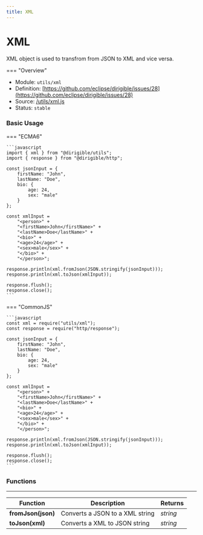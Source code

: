 ```yaml
---
title: XML
---
```


XML
===

XML object is used to transfrom from JSON to XML and vice versa.

=== "Overview"
- Module: `utils/xml`
- Definition: [https://github.com/eclipse/dirigible/issues/28](https://github.com/eclipse/dirigible/issues/28)
- Source: [/utils/xml.js](https://github.com/eclipse/dirigible/blob/master/components/api-utils/src/main/resources/META-INF/dirigible/utils/xml.js)
- Status: `stable`


### Basic Usage

=== "ECMA6"

    ```javascript
    import { xml } from "@dirigible/utils";
    import { response } from "@dirigible/http";

    const jsonInput = {
        firstName: "John",
        lastName: "Doe",
        bio: {
            age: 24,
            sex: "male"
        }
    };

    const xmlInput =
        "<person>" +
        "<firstName>John</firstName>" +
        "<lastName>Doe</lastName>" +
        "<bio>" +
        "<age>24</age>" +
        "<sex>male</sex>" +
        "</bio>" +
        "</person>";

    response.println(xml.fromJson(JSON.stringify(jsonInput)));
    response.println(xml.toJson(xmlInput));

    response.flush();
    response.close();
    ```

=== "CommonJS"

    ```javascript
    const xml = require("utils/xml");
    const response = require("http/response");

    const jsonInput = {
        firstName: "John",
        lastName: "Doe",
        bio: {
            age: 24,
            sex: "male"
        }
    };

    const xmlInput =
        "<person>" +
        "<firstName>John</firstName>" +
        "<lastName>Doe</lastName>" +
        "<bio>" +
        "<age>24</age>" +
        "<sex>male</sex>" +
        "</bio>" +
        "</person>";

    response.println(xml.fromJson(JSON.stringify(jsonInput)));
    response.println(xml.toJson(xmlInput));

    response.flush();
    response.close();
    ```

### Functions

---

Function     | Description | Returns
------------ | ----------- | --------
**fromJson(json)**   | Converts a JSON to a XML string | *string*
**toJson(xml)**   | Converts a XML to JSON string | *string*
